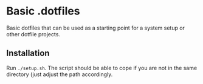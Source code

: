 Basic .dotfiles
================

Basic dotfiles that can be used as a starting point for a system setup or other dotfile projects.

## Installation
Run `./setup.sh`. The script should be able to cope if you are not in the same directory (just adjust the path accordingly.
